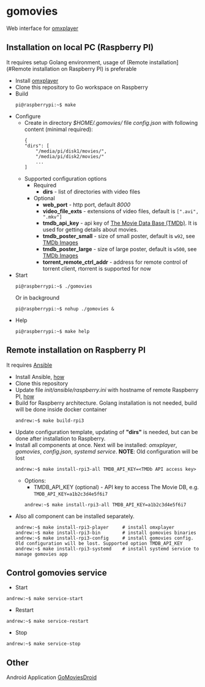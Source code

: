 # gomovies
Web interface for [omxplayer](https://github.com/popcornmix/omxplayer)

## Installation on local PC (Raspberry PI)
It requires setup Golang environment, usage of (Remote installation](#Remote installation on Raspberry PI) is preferable
* Install [omxplayer](https://github.com/popcornmix/omxplayer)
* Clone this repository to Go workspace on Raspberry
* Build
  ```
  pi@raspberrypi:~$ make
  ``` 
* Configure
  * Create in directory *$HOME/.gomovies/* file *config.json* with following content (minimal required):
    ```
    {
    "dirs": [
        "/media/pi/disk1/movies/",
        "/media/pi/disk2/movies/"
        ...
    ]
    ```
  * Supported configuration options
    * Required
      * **dirs** - list of directories with video files
    * Optional
      * **web_port** - http port, default *8000*
      * **video_file_exts** - extensions of video files, default is ```[".avi", ".mkv"]```
      * **tmdb_api_key** - api key of [The Movie Data Base (TMDb)](https://www.themoviedb.org/documentation/api). It is used for getting details about movies.
      * **tmdb_poster_small** - size of small poster, default is ```w92```, see [TMDb Images](https://developers.themoviedb.org/3/getting-started/images)
      * **tmdb_poster_large** - size of large poster, default is ```w500```, see [TMDb Images](https://developers.themoviedb.org/3/getting-started/images)
      * **torrent_remote_ctrl_addr** - address for remote control of torrent client, rtorrent is supported for now      
* Start 
  ```
  pi@raspberrypi:~$ ./gomovies
  ```
  Or in background
  ```
  pi@raspberrypi:~$ nohup ./gomovies &
  ```
* Help 
  ```
  pi@raspberrypi:~$ make help
  ```

## Remote installation on Raspberry PI
It requires [Ansible](https://www.ansible.com/)
* Install Ansible, [how](https://docs.ansible.com/ansible/latest/installation_guide/intro_installation.html?extIdCarryOver=true&sc_cid=701f2000001OH7YAAW)
* Clone this repository
* Update file *init/ansible/raspberry.ini* with hostname of remote Raspberry PI, [how](https://www.ansible.com/overview/how-ansible-works)
* Build for Raspberry architecture. Golang installation is not needed, build will be done inside docker container
  ```
  andrew:~$ make build-rpi3
  ```
* Update configuration template, updating of **"dirs"** is needed, but can be done after installation to Raspberry.
* Install all components at once. Next will be installed: *omxplayer*, *gomovies*, *config.json*, *systemd service*. **NOTE**: Old configuration will be lost
  ```
  andrew:~$ make install-rpi3-all TMDB_API_KEY=<TMDb API access key>
  ```
  * Options:
    * TMDB_API_KEY (optional) - API key to access The Movie DB, e.g. `TMDB_API_KEY=a1b2c3d4e5f6i7`
    ```
    andrew:~$ make install-rpi3-all TMDB_API_KEY=a1b2c3d4e5f6i7
    ```
* Also all component can be installed separately.
  ```
  andrew:~$ make install-rpi3-player     # install omxplayer
  andrew:~$ make install-rpi3-bin        # install gomovies binaries
  andrew:~$ make install-rpi3-config     # install gomovies config. Old configuration will be lost. Supported option TMDB_API_KEY
  andrew:~$ make install-rpi3-systemd    # install systemd service to manage gomovies app
  ```

## Control gomovies service
* Start
 ```
 andrew:~$ make service-start
 ```
* Restart
 ```
 andrew:~$ make service-restart
 ```
* Stop
 ```
 andrew:~$ make service-stop
 ```
 
## Other
Android Application [GoMoviesDroid](https://github.com/andrew00x/GoMoviesDroid)